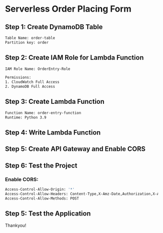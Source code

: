 # Serverless Order Placing Form

## Step 1: Create DynamoDB Table

```sh
Table Name: order-table
Partition key: order

```

## Step 2: Create IAM Role for Lambda Function
```sh
IAM Role Name: OrderEntry-Role

Permissions:
1. CloudWatch Full Access
2. DynamoDB Full Access

```

## Step 3: Create Lambda Function

```sh
Function Name: order-entry-function
Runtime: Python 3.9

```

## Step 4: Write Lambda Function

## Step 5: Create API Gateway and Enable CORS

## Step 6: Test the Project


### Enable CORS: 

```sh
Access-Control-Allow-Origin: '*'
Access-Control-Allow-Headers: Content-Type,X-Amz-Date,Authorization,X-Api-Key,X-Amz-Security-Token
Access-Control-Allow-Methods: POST

```

## Step 5: Test the Application

Thankyou!

